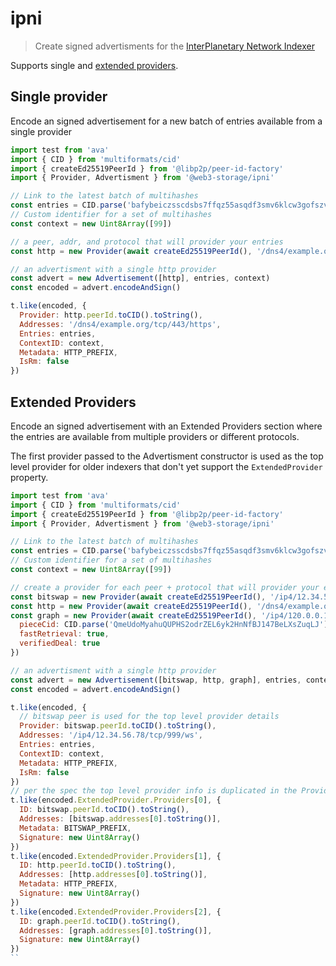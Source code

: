 # ipni

> Create signed advertisments for the [InterPlanetary Network Indexer](https://github.com/ipni/specs/blob/main/IPNI.md)

Supports single and [extended providers](https://github.com/ipni/specs/blob/main/IPNI.md#extendedprovider).

## Single provider

Encode an signed advertisement for a new batch of entries available from a single provider

```js
import test from 'ava'
import { CID } from 'multiformats/cid'
import { createEd25519PeerId } from '@libp2p/peer-id-factory'
import { Provider, Advertisment } from '@web3-storage/ipni'

// Link to the latest batch of multihashes
const entries = CID.parse('bafybeiczsscdsbs7ffqz55asqdf3smv6klcw3gofszvwlyarci47bgf354') 
// Custom identifier for a set of multihashes
const context = new Uint8Array([99])

// a peer, addr, and protocol that will provider your entries
const http = new Provider(await createEd25519PeerId(), '/dns4/example.org/tcp/443/https', 'http')

// an advertisment with a single http provider
const advert = new Advertisement([http], entries, context)
const encoded = advert.encodeAndSign()

t.like(encoded, {
  Provider: http.peerId.toCID().toString(),
  Addresses: '/dns4/example.org/tcp/443/https',
  Entries: entries,
  ContextID: context,
  Metadata: HTTP_PREFIX,
  IsRm: false
})
```

## Extended Providers

Encode an signed advertisement with an Extended Providers section where the entries are available from multiple providers or different protocols. 

The first provider passed to the Advertisment constructor is used as the top level provider for older indexers that don't yet support the `ExtendedProvider` property.

```js
import test from 'ava'
import { CID } from 'multiformats/cid'
import { createEd25519PeerId } from '@libp2p/peer-id-factory'
import { Provider, Advertisment } from '@web3-storage/ipni'

// Link to the latest batch of multihashes
const entries = CID.parse('bafybeiczsscdsbs7ffqz55asqdf3smv6klcw3gofszvwlyarci47bgf354') 
// Custom identifier for a set of multihashes
const context = new Uint8Array([99])

// create a provider for each peer + protocol that will provider your entries
const bitswap = new Provider(await createEd25519PeerId(), '/ip4/12.34.56.78/tcp/999/ws', 'bitswap')
const http = new Provider(await createEd25519PeerId(), '/dns4/example.org/tcp/443/https', 'http')
const graph = new Provider(await createEd25519PeerId(), '/ip4/120.0.0.1/tcp/999/ws', 'graphsync', {
  pieceCid: CID.parse('QmeUdoMyahuQUPHS2odrZEL6yk2HnNfBJ147BeLXsZuqLJ'),
  fastRetrieval: true,
  verifiedDeal: true
})

// an advertisment with a single http provider
const advert = new Advertisement([bitswap, http, graph], entries, context)
const encoded = advert.encodeAndSign()

t.like(encoded, {
  // bitswap peer is used for the top level provider details
  Provider: bitswap.peerId.toCID().toString(),
  Addresses: '/ip4/12.34.56.78/tcp/999/ws',
  Entries: entries,
  ContextID: context,
  Metadata: HTTP_PREFIX,
  IsRm: false
})
// per the spec the top level provider info is duplicated in the Providers section
t.like(encoded.ExtendedProvider.Providers[0], {
  ID: bitswap.peerId.toCID().toString(),
  Addresses: [bitswap.addresses[0].toString()],
  Metadata: BITSWAP_PREFIX,
  Signature: new Uint8Array()
})
t.like(encoded.ExtendedProvider.Providers[1], {
  ID: http.peerId.toCID().toString(),
  Addresses: [http.addresses[0].toString()],
  Metadata: HTTP_PREFIX,
  Signature: new Uint8Array()
})
t.like(encoded.ExtendedProvider.Providers[2], {
  ID: graph.peerId.toCID().toString(),
  Addresses: [graph.addresses[0].toString()],
  Signature: new Uint8Array()
})
``
